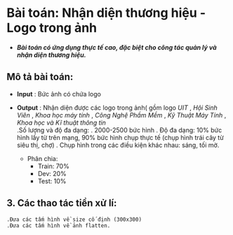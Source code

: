 # Bài toán: Nhận diện thương hiệu - Logo trong ảnh
* ***Bài toán có ứng dụng thực tế cao, đặc biệt cho công tác quản lý và nhận diện thương hiệu.***
## Mô tả bài toán:
* **Input** : Bức ảnh có chứa logo
* **Output** : Nhận diện được các logo trong ảnh( gồm logo *UIT* , *Hội Sinh Viên* , *Khoa học máy tính* , *Công Nghệ Phầm Mềm* , *Kỹ Thuật Máy Tính* , *Khoa học và Kĩ thuật thông tin*  
	.Số lượng và độ đa dạng:
	. 2000-2500 bức hình
	. Độ đa dạng: 10% bức hình lấy từ trên mạng, 90% bức hình chụp thực tế (chụp hình trái cây từ siêu thị, chợ)
	. Chụp hình trong các điều kiện khác nhau: sáng, tối mờ.

	* Phân chia: 
		- Train: 70%
		- Dev: 20%
		- Test: 10%
## 3.	Các thao tác tiền xử lí:
	.Đưa các tấm hình về size cố định (300x300)
	.Đưa các tấm hình về ảnh flatten.


